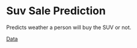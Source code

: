 # Suv Sale Prediction

Predicts weather a person will buy the SUV or not.

[Data](https://www.kaggle.com/iamaniket/suv-data)

